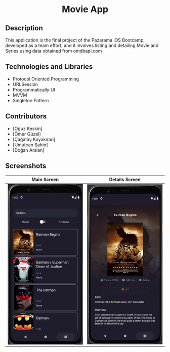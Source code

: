 <h1 align="center">
     Movie App
</h1>

## Description
<p>This application is the final project of the Pazarama iOS Bootcamp, developed as a team effort, and it involves listing and detailing Movie and Series using data obtained from omdbapi.com</p>

## Technologies and Libraries
- Protocol Oriented Programming
- URLSession
- Programmatically UI
- MVVM
- Singleton Pattern

## Contributors
- [Oğuz Keskin]
- [Ömer Güzel]
- [Çağatay Kayakıran]
- [Umutcan Şahin]
- [Doğan Arslan]


## Screenshots

| Main Screen | Details Screen |
| ----------- | ---------------- |
| <img src="https://github.com/ogzkesk/FilmApp/blob/master/resim1.png" width="270"> | <img src="https://github.com/ogzkesk/FilmApp/blob/master/resim2.png" width="270">
